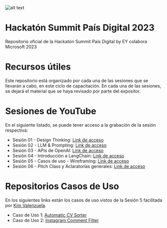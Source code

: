 ![alt text](https://summit.paisdigital.org/wp-content/uploads/2023/08/hackaton-bnr.jpg)
# Hackatón Summit País Digital 2023
Repositorio oficial de la Hackatón Summit País Digital by EY colabora Microsoft 2023

# Recursos útiles
Este repositorio está organizado por cada una de las sesiones que se llevarán a cabo, en este ciclo de capacitación. En cada una de las sesiones, se dejará el material que se haya revisado por parte del expositor.

# Sesiones de YouTube

En el siguiente listado, se puede tener acceso a la grabación de la sesión respectiva:

* Sesión 01 - Design Thinking: [Link de acceso](https://www.youtube.com/watch?v=hvRerfmn7ow)
* Sesión 02 - LLM & Prompting: [Link de acceso](https://www.youtube.com/watch?v=tiLAPrM0snk)
* Sesión 03 - APIs de OpenAI: [Link de acceso](https://www.youtube.com/watch?v=iM5fvmQkV1Q)
* Sesión 04 - Introducción a LangChain: [Link de acceso](https://youtu.be/t7ZhJgGKk-o)
* Sesión 05 - Casos de uso - Wireframing: [Link de acceso](https://youtu.be/LbgsfWDqC5I)
* Sesión 06 - Pitch Class y Aclaratorias generales: [Link de acceso](https://youtu.be/UY_M-svjYMw)

# Repositorios Casos de Uso
En los siguientes links están los casos de uso vistos de la Sesión 5 facilitada por [Kim Valenzuela](https://github.com/KimValenzuela).

* Caso de Uso 1: [Automatic CV Sorter](https://github.com/KimValenzuela/automatic_cv_sorter)
* Caso de Uso 2: [Instagram Comment Filter](https://github.com/KimValenzuela/instagram_comments_filter)
